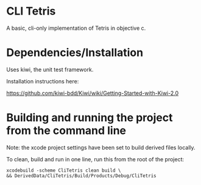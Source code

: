 
CLI Tetris
=====

A basic, cli-only implementation of Tetris in objective c.


Dependencies/Installation
=====

Uses kiwi, the unit test framework.

Installation instructions here:

https://github.com/kiwi-bdd/Kiwi/wiki/Getting-Started-with-Kiwi-2.0


Building and running the project from the command line
=====

Note: the xcode project settings have been set to build derived files locally.

To clean, build and run in one line, run this from the root of the project:

	xcodebuild -scheme CliTetris clean build \
	&& DerivedData/CliTetris/Build/Products/Debug/CliTetris
